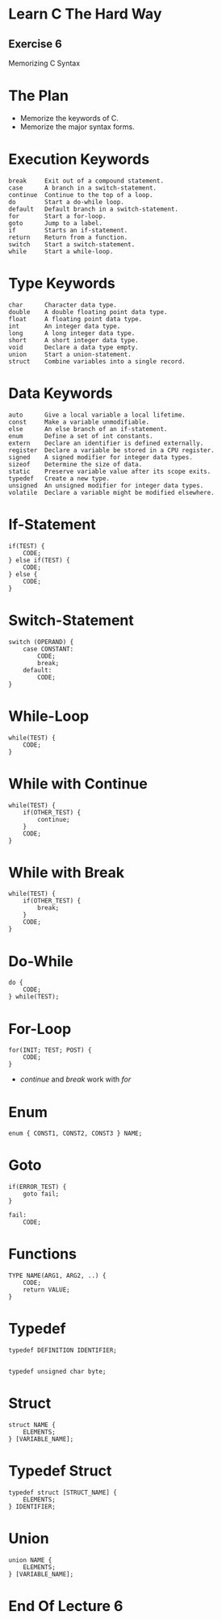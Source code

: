 Learn C The Hard Way
=======

Exercise 6
----

Memorizing C Syntax



The Plan
====

* Memorize the keywords of C.
* Memorize the major syntax forms.



Execution Keywords
====
    break     Exit out of a compound statement.
    case      A branch in a switch-statement.
    continue  Continue to the top of a loop.
    do        Start a do-while loop.
    default   Default branch in a switch-statement.
    for       Start a for-loop.
    goto      Jump to a label.
    if        Starts an if-statement.
    return    Return from a function.
    switch    Start a switch-statement.
    while     Start a while-loop.



Type Keywords
=====
    char      Character data type.
    double    A double floating point data type.
    float     A floating point data type.
    int       An integer data type.
    long      A long integer data type.
    short     A short integer data type.
    void      Declare a data type empty.
    union     Start a union-statement.
    struct    Combine variables into a single record.



Data Keywords
=====

    auto      Give a local variable a local lifetime.
    const     Make a variable unmodifiable.
    else      An else branch of an if-statement.
    enum      Define a set of int constants.
    extern    Declare an identifier is defined externally.
    register  Declare a variable be stored in a CPU register.
    signed    A signed modifier for integer data types.
    sizeof    Determine the size of data.
    static    Preserve variable value after its scope exits.
    typedef   Create a new type.
    unsigned  An unsigned modifier for integer data types.
    volatile  Declare a variable might be modified elsewhere.



If-Statement
=====

    if(TEST) {
        CODE;
    } else if(TEST) {
        CODE;
    } else {
        CODE;
    }



Switch-Statement
=====

    switch (OPERAND) {
        case CONSTANT:
            CODE;
            break;
        default:
            CODE;
    }



While-Loop
==========

    while(TEST) {
        CODE;
    }



While with Continue
====

    while(TEST) {
        if(OTHER_TEST) {
            continue;
        }
        CODE;
    }



While with Break
=====

    while(TEST) {
        if(OTHER_TEST) {
            break;
        }
        CODE;
    }



Do-While
=====

    do {
        CODE;
    } while(TEST);



For-Loop
=====

    for(INIT; TEST; POST) {
        CODE;
    }

* *continue* and *break* work with *for*



Enum
=====

    enum { CONST1, CONST2, CONST3 } NAME;



Goto
====

    if(ERROR_TEST) {
        goto fail;
    }

    fail:
        CODE;



Functions
====

    TYPE NAME(ARG1, ARG2, ..) {
        CODE;
        return VALUE;
    }



Typedef
====

    typedef DEFINITION IDENTIFIER;


    typedef unsigned char byte;



Struct
====


    struct NAME {
        ELEMENTS;
    } [VARIABLE_NAME];



Typedef Struct
====

    typedef struct [STRUCT_NAME] {
        ELEMENTS;
    } IDENTIFIER;



Union
====

    union NAME {
        ELEMENTS;
    } [VARIABLE_NAME];



End Of Lecture 6
=====


